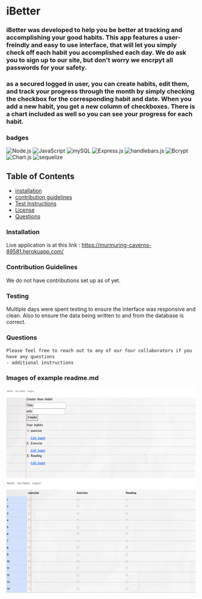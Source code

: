 # iBetter

### iBetter was developed to help you be better at tracking and accomplishing your good habits. This app features a user-freindly and easy to use interface, that will let you simply check off each habit you accomplished each day. We do ask you to sign up to our site, but don't worry we encrpyt all passwords for your safety.
### as a secured logged in user, you can create habits, edit them, and track your progress through the month by simply checking the checkbox for the corresponding habit and date. When you add a new habit, you get a new column of checkboxes. There is a chart included as well so you can see your progress for each habit.


### badges
![Node.js](https://img.shields.io/badge/Nodejs-License-blue)
![JavaScript](https://img.shields.io/badge/JavaScript-License-yellowgreen)
![mySQL](https://img.shields.io/badge/mySQL-License-lightgrey)
![Express.js](https://img.shields.io/badge/Express.js-License-lightblue)
![handlebars.js](https://img.shields.io/badge/handlebars.js-License-yellowgreen)
![Bcrypt](https://img.shields.io/badge/bcrypt-License-blue)
![Chart.js](https://img.shields.io/badge/Chart.js-License-yellowgreen)
![sequelize](https://img.shields.io/badge/sequelize-License-lightgrey)

## Table of Contents

- [installation](#installation)
- [contribution guidelines](#contribution)
- [Test Instructions](#testing)
- [License](#license)
- [Questions](#questions)

### Installation
Live application is at this link :
https://murmuring-caverns-89581.herokuapp.com/




### Contribution Guidelines
We do not have contributions set up as of yet.
### Testing
Multiple days were spent testing to ensure the interface was responsive and clean. Also to ensure the data being written to and from the database is correct.
### Questions
    Please feel free to reach out to any of our four collaborators if you have any questions
    - additional instructions 
   

### Images of example readme.md

<img src="./iBetter_screenhot_1.png" alt="Getting started">
<img src="./iBetter_screenhot_2.png" alt="Getting started">